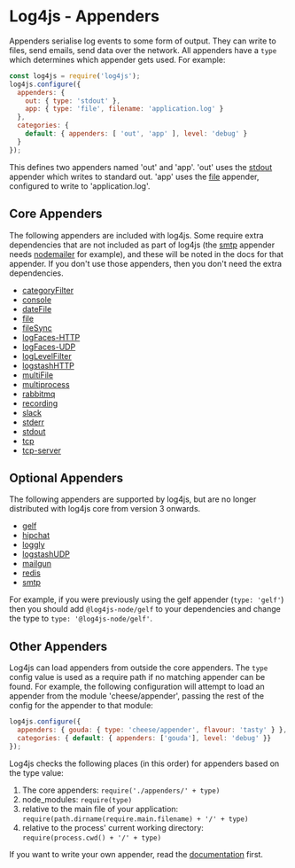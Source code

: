 # Log4js - Appenders

Appenders serialise log events to some form of output. They can write to files, send emails, send data over the network. All appenders have a `type` which determines which appender gets used. For example:
```javascript
const log4js = require('log4js');
log4js.configure({
  appenders: {
    out: { type: 'stdout' },
    app: { type: 'file', filename: 'application.log' }
  },
  categories: {
    default: { appenders: [ 'out', 'app' ], level: 'debug' }
  }
});
```
This defines two appenders named 'out' and 'app'. 'out' uses the [stdout](stdout.md) appender which writes to standard out. 'app' uses the [file](file.md) appender, configured to write to 'application.log'.

## Core Appenders

The following appenders are included with log4js. Some require extra dependencies that are not included as part of log4js (the [smtp](smtp.md) appender needs [nodemailer](https://www.npmjs.org/packages/nodemailer) for example), and these will be noted in the docs for that appender. If you don't use those appenders, then you don't need the extra dependencies.

* [categoryFilter](categoryFilter.md)
* [console](console.md)
* [dateFile](dateFile.md)
* [file](file.md)
* [fileSync](fileSync.md)
* [logFaces-HTTP](logFaces-HTTP.md)
* [logFaces-UDP](logFaces-UDP.md)
* [logLevelFilter](logLevelFilter.md)
* [logstashHTTP](logstashHTTP.md)
* [multiFile](multiFile.md)
* [multiprocess](multiprocess.md)
* [rabbitmq](rabbitmq.md)
* [recording](recording.md)
* [slack](slack.md)
* [stderr](stderr.md)
* [stdout](stdout.md)
* [tcp](tcp.md)
* [tcp-server](tcp-server.md)

## Optional Appenders

The following appenders are supported by log4js, but are no longer distributed with log4js core from version 3 onwards.

* [gelf](https://github.com/log4js-node/gelf)
* [hipchat](https://github.com/log4js-node/hipchat)
* [loggly](https://github.com/log4js-node/loggly)
* [logstashUDP](https://github.com/log4js-node/logstashUDP)
* [mailgun](https://github.com/log4js-node/mailgun)
* [redis](https://github.com/log4js-node/redis)
* [smtp](https://github.com/log4js-node/smtp)

For example, if you were previously using the gelf appender (`type: 'gelf'`) then you should add `@log4js-node/gelf` to your dependencies and change the type to `type: '@log4js-node/gelf'`.

## Other Appenders

Log4js can load appenders from outside the core appenders. The `type` config value is used as a require path if no matching appender can be found. For example, the following configuration will attempt to load an appender from the module 'cheese/appender', passing the rest of the config for the appender to that module:
```javascript
log4js.configure({
  appenders: { gouda: { type: 'cheese/appender', flavour: 'tasty' } },
  categories: { default: { appenders: ['gouda'], level: 'debug' }}
});
```
Log4js checks the following places (in this order) for appenders based on the type value:
1. The core appenders: `require('./appenders/' + type)`
2. node_modules: `require(type)`
3. relative to the main file of your application: `require(path.dirname(require.main.filename) + '/' + type)`
4. relative to the process' current working directory: `require(process.cwd() + '/' + type)`

If you want to write your own appender, read the [documentation](writing-appenders.md) first.
